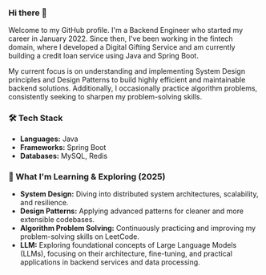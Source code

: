 ### Hi there 👋

Welcome to my GitHub profile. I'm a Backend Engineer who started my career in January 2022. Since then, I've been working in the fintech domain, where I developed a Digital Gifting Service and am currently building a credit loan service using Java and Spring Boot.

My current focus is on understanding and implementing System Design principles and Design Patterns to build highly efficient and maintainable backend solutions. Additionally, I occasionally practice algorithm problems, consistently seeking to sharpen my problem-solving skills.

### 🛠️ Tech Stack

* **Languages:** Java
* **Frameworks:** Spring Boot
* **Databases:** MySQL, Redis

### 🌱 What I'm Learning & Exploring (2025)

* **System Design:** Diving into distributed system architectures, scalability, and resilience.
* **Design Patterns:** Applying advanced patterns for cleaner and more extensible codebases.
* **Algorithm Problem Solving:** Continuously practicing and improving my problem-solving skills on LeetCode.
* **LLM:** Exploring foundational concepts of Large Language Models (LLMs), focusing on their architecture, fine-tuning, and practical applications in backend services and data processing.

<!--
**1031nice/1031nice** is a ✨ _special_ ✨ repository because its `README.md` (this file) appears on your GitHub profile.

Here are some ideas to get you started:

- 🔭 I’m currently working on ...
- 🌱 I’m currently learning ...
- 👯 I’m looking to collaborate on ...
- 🤔 I’m looking for help with ...
- 💬 Ask me about ...
- 📫 How to reach me: ...
- 😄 Pronouns: ...
- ⚡ Fun fact: ...
-->
